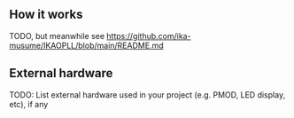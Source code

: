 <!---

You can also include images in this folder and reference them in the markdown. Each image must be less than
512 kb in size, and the combined size of all images must be less than 1 MB.
-->

## How it works

TODO, but meanwhile see https://github.com/ika-musume/IKAOPLL/blob/main/README.md


## External hardware

TODO: List external hardware used in your project (e.g. PMOD, LED display, etc), if any
